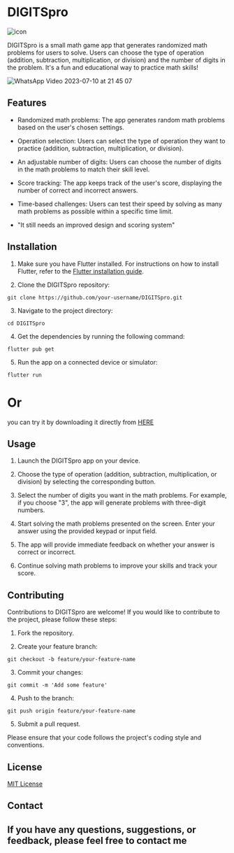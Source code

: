 # DIGITSpro
![icon](https://github.com/omar546/digits_pro-app/assets/71936776/f07a738f-9eff-48ae-8ce8-6e964cf09e01)


DIGITSpro is a small math game app that generates randomized math problems for users to solve. Users can choose the type of operation (addition, subtraction, multiplication, or division) and the number of digits in the problem. It's a fun and educational way to practice math skills!

![WhatsApp Video 2023-07-10 at 21 45 07](https://github.com/omar546/digits_pro-app/assets/71936776/e1081325-f99d-4ecc-9bab-9c05acc65700)


## Features
- Randomized math problems: The app generates random math problems based on the user's chosen settings.
- Operation selection: Users can select the type of operation they want to practice (addition, subtraction, multiplication, or division).
- An adjustable number of digits: Users can choose the number of digits in the math problems to match their skill level.
- Score tracking: The app keeps track of the user's score, displaying the number of correct and incorrect answers.
- Time-based challenges: Users can test their speed by solving as many math problems as possible within a specific time limit.

- "It still needs an improved design and scoring system"

## Installation

1. Make sure you have Flutter installed. For instructions on how to install Flutter, refer to the [Flutter installation guide](https://flutter.dev/docs/get-started/install).

2. Clone the DIGITSpro repository:

```
git clone https://github.com/your-username/DIGITSpro.git
```

3. Navigate to the project directory:

```
cd DIGITSpro
```

4. Get the dependencies by running the following command:

```
flutter pub get
```

5. Run the app on a connected device or simulator:

```
flutter run
```


# Or

you can try it by downloading it directly from <a href="https://download1591.mediafire.com/60imr9rbc3hg622wDhrE685sjvZbMNyOSkkctQcTH3Enz_6fAQ3jR1jlR43k8s_k-7G4zJmq_mAPsG3mHZnibloBy4OWwUo3kSzfTA0dmnG-ePvEqqSCibZqdtUDBlIWXJ1f7c65ZRxkf4mG2l0uIt0Ba2ICEHL9yWijHV5wo4BzWA/80k80wnhriz0lij/DIGITSpro.apk">HERE</a>


## Usage

1. Launch the DIGITSpro app on your device.

2. Choose the type of operation (addition, subtraction, multiplication, or division) by selecting the corresponding button.

3. Select the number of digits you want in the math problems. For example, if you choose "3", the app will generate problems with three-digit numbers.

4. Start solving the math problems presented on the screen. Enter your answer using the provided keypad or input field.

5. The app will provide immediate feedback on whether your answer is correct or incorrect.

6. Continue solving math problems to improve your skills and track your score.

## Contributing

Contributions to DIGITSpro are welcome! If you would like to contribute to the project, please follow these steps:

1. Fork the repository.

2. Create your feature branch:

```
git checkout -b feature/your-feature-name
```

3. Commit your changes:

```
git commit -m 'Add some feature'
```

4. Push to the branch:

```
git push origin feature/your-feature-name
```

5. Submit a pull request.

Please ensure that your code follows the project's coding style and conventions.

## License

[MIT License](https://opensource.org/licenses/MIT)

## Contact

If you have any questions, suggestions, or feedback, please feel free to contact me
---

